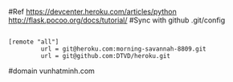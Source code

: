 #Ref
https://devcenter.heroku.com/articles/python
<br>
http://flask.pocoo.org/docs/tutorial/
#Sync with github
.git/config
<pre><code>
[remote "all"]
         url = git@heroku.com:morning-savannah-8809.git
         url = git@github.com:DTVD/heroku.git
</pre></code>
#domain
vunhatminh.com
